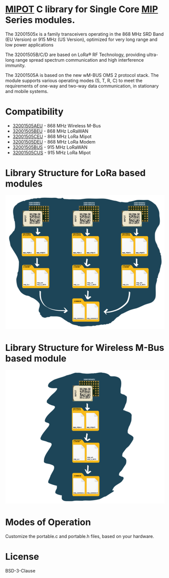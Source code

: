 <!-- For .md file development refers to https://docs.github.com/en -->
# [MIPOT](https://www.mipot.com) C library for Single Core [MIP](https://mipot.com/en/products/?cat=110) Series modules.

The 32001505x is a family transceivers operating in the 868 MHz SRD Band (EU Version) or 915 MHz (US Version), optimized for very long range and low power applications

The 32001505B/C/D are based on LoRa® RF Technology, providing ultra-long range spread spectrum communication and high interference immunity. 

The 32001505A is based on the new wM-BUS OMS 2 protocol stack. The module supports various operating modes (S, T, R, C) to meet the requirements of one-way and two-way data communication, in stationary and mobile systems.

# Compatibility

 - [32001505AEU](https://mipot.com/en/products/mip-series/single-core/32001505aeu/) - 868 MHz Wireless M-Bus
 - [32001505BEU](https://mipot.com/en/products/mip-series/single-core/32001505beu/) - 868 MHz LoRaWAN
 - [32001505CEU](https://mipot.com/en/products/mip-series/single-core/32001505ceu/) - 868 MHz LoRa Mipot
 - [32001505DEU](https://mipot.com/en/products/mip-series/single-core/32001505deu/) - 868 MHz LoRa Modem
 - [32001505BUS](https://mipot.com/en/products/mip-series/single-core/32001505bus/) - 915 MHz LoRaWAN
 - [32001505CUS](https://mipot.com/en/products/mip-series/single-core/32001505cus/) - 915 MHz LoRa Mipot

 
# Library Structure for LoRa based modules

![img0](https://github.com/Mipot-Hi-Tech/mip/blob/master/img/img004.png)


# Library Structure for Wireless M-Bus based module

![img1](https://github.com/Mipot-Hi-Tech/mip/blob/master/img/img005.png)


# Modes of Operation

Customize the portable.c and portable.h files, based on your hardware.


# License
 
BSD-3-Clause


